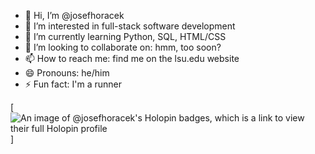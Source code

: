 - 👋 Hi, I’m @josefhoracek
- 👀 I’m interested in full-stack software development
- 🌱 I’m currently learning Python, SQL, HTML/CSS
- 💞️ I’m looking to collaborate on: hmm, too soon?
- 📫 How to reach me: find me on the lsu.edu website
- 😄 Pronouns: he/him
- ⚡ Fun fact: I'm a runner

[![An image of @josefhoracek's Holopin badges, which is a link to view their full Holopin profile](https://holopin.me/josefhoracek)]

<!---
josefhoracek/josefhoracek is a ✨ special ✨ repository because its `README.md` (this file) appears on your GitHub profile.
You can click the Preview link to take a look at your changes.
--->

